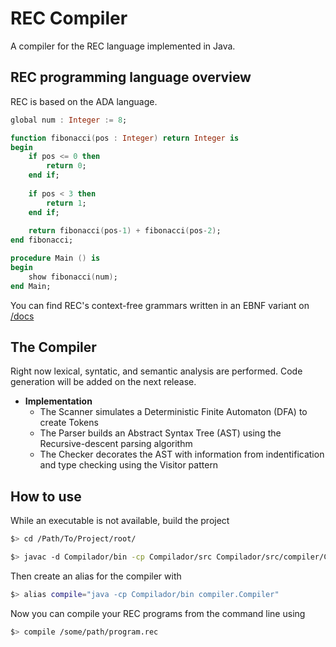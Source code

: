 # REC Compiler

A compiler for the REC language implemented in Java.

## REC programming language overview
REC is based on the ADA language.

```ada
global num : Integer := 8;

function fibonacci(pos : Integer) return Integer is
begin
    if pos <= 0 then
        return 0;
    end if;
    
    if pos < 3 then
        return 1;
    end if;
    
    return fibonacci(pos-1) + fibonacci(pos-2);
end fibonacci;

procedure Main () is
begin
    show fibonacci(num);
end Main;
```
You can find REC's context-free grammars written in an EBNF variant on [/docs](https://github.com/Drakmord2/rec-compiler/tree/develop/docs)

## The Compiler
Right now lexical, syntatic, and semantic analysis are performed. Code generation will be added on the next release.

* **Implementation**
    * The Scanner simulates a Deterministic Finite Automaton (DFA) to create Tokens
    * The Parser builds an Abstract Syntax Tree (AST) using the Recursive-descent parsing algorithm
    * The Checker decorates the AST with information from indentification and type checking using the Visitor pattern
 
## How to use

While an executable is not available, build the project

```bash
$> cd /Path/To/Project/root/

$> javac -d Compilador/bin -cp Compilador/src Compilador/src/compiler/Compiler.java
```

Then create an alias for the compiler with

```bash
$> alias compile="java -cp Compilador/bin compiler.Compiler"
```

Now you can compile your REC programs from the command line using

```bash
$> compile /some/path/program.rec
```

